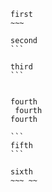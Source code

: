 ```
first
~~~
```

~~~
second
```
~~~



````
third
```
``````

```
```

   ```
   fourth
    fourth
  fourth
   ```

    ```
    fifth
    ```

~~~~~~
sixth
~~~ ~~
~~~~~~